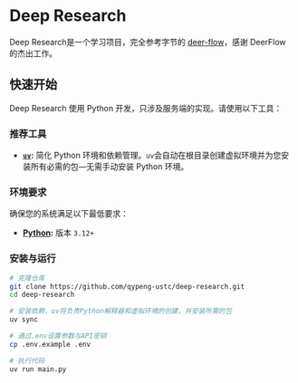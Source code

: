 # Deep Research

Deep Research是一个学习项目，完全参考字节的 [deer-flow](https://github.com/bytedance/deer-flow)，感谢 DeerFlow 的杰出工作。

## 快速开始

Deep Research 使用 Python 开发，只涉及服务端的实现。请使用以下工具：

### 推荐工具

- **[`uv`](https://docs.astral.sh/uv/getting-started/installation/):**
  简化 Python 环境和依赖管理。`uv`会自动在根目录创建虚拟环境并为您安装所有必需的包—无需手动安装 Python 环境。

### 环境要求

确保您的系统满足以下最低要求：

- **[Python](https://www.python.org/downloads/):** 版本 `3.12+`

### 安装与运行

```bash
# 克隆仓库
git clone https://github.com/qypeng-ustc/deep-research.git
cd deep-research

# 安装依赖，uv将负责Python解释器和虚拟环境的创建，并安装所需的包
uv sync

# 通过.env设置参数与API密钥
cp .env.example .env

# 执行代码
uv run main.py
```
